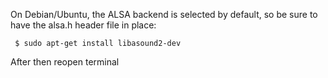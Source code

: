 On Debian/Ubuntu, the ALSA backend is selected by default, so be sure to have the alsa.h header file in place:

<code> $ sudo apt-get install libasound2-dev </code>

After then reopen terminal
